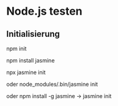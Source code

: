# Node.js testen

## Initialisierung

npm init

npm install jasmine

npx jasmine init

oder node_modules/.bin/jasmine init

oder npm install -g jasmine -> jasmine init